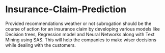 # Insurance-Claim-Prediction
Provided recommendations weather or not subrogation should be the course of action for an insurance claim by developing various models like Decision trees, Regression model and Neural Networks along with Text Mining using SAS. This will help the companies to make wiser decisions while dealing with the customers.
